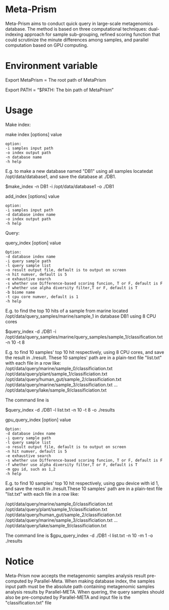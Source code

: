 ﻿Meta-Prism
===========
Meta-Prism aims to conduct quick query in large-scale metagenomics database. The method is based on three computational techniques: dual-indexing approach for sample sub-grouping, refined scoring function that could scrutinize the minute differences among samples, and parallel computation based on GPU computing. 


Environment variable
===========
Export MetaPrism = The root path of MetaPrism 

Export PATH = “$PATH: The bin path of MetaPrism”

Usage
===========
Make index:

make index [options] value
	
	option:
	-i samples input path
	-o index output path
	-n database name
	-h help

E.g. to make a new database named "DB1" using all samples locatedat /opt/data/database1, and save the database at ./DB1.

$make_index -n DB1 -i /opt/data/database1 -o ./DB1





add_index [options] value
	
	option:
	-i samples input path
	-d database index name
	-o index output path
	-h help


Query:
	
query_index [option] value
	
	Option:
	-d database index name
	-i query sample path
	-l query sample list
	-o result output file, default is to output on screen
	-n hit numver, default is 5
	-e exhaustive search
	-s whether use Difference-based scoring funcion, T or F, default is F
	-f whether use alpha diversity filter,T or F, default is T
	-b biome name
	-t cpu core numver, default is 1
	-h help

E.g. to find the top 10 hits of a sample from marine located /opt/data/query_samples/marine/sample_1 in database DB1 using 8 CPU cores

$query_index -d ./DB1 -i /opt/data/query_samples/marine/query_samples/sample_1/classification.txt -n 10 -t 8

E.g. to find 10 samples' top 10 hit respectively, using 8 CPU cores, and save the result in ./result. These 10 samples' path are in a plain-text file "list.txt" with each file in a row like:
/opt/data/query/marine/sample_0/classificiation.txt
/opt/data/query/plant/sample_1/classificiation.txt
/opt/data/query/human_gut/sample_2/classificiation.txt
/opt/data/query/marine/sample_3/classificiation.txt
...
/opt/data/query/lake/sample_9/classificiation.txt


The command line is 

$query_index -d ./DB1 -l list.txt -n 10 -t 8 -o ./results






gpu_query_index [option] value
	
	Option:
	-d database index name
	-i query sample path
	-l query sample list
	-o result output file, default is to output on screen
	-n hit numver, default is 5
	-e exhaustive search
	-s whether use Difference-based scoring funcion, T or F, default is F
	-f whether use alpha diversity filter,T or F, default is T
	-m gpu id, such as 1,2
	-h help



E.g. to find 10 samples' top 10 hit respectively, using gpu device with id 1, and save the result in ./result.These 10 samples' path are in a plain-text file "list.txt" with each file in a row like:

/opt/data/query/marine/sample_0/classificiation.txt
/opt/data/query/plant/sample_1/classificiation.txt
/opt/data/query/human_gut/sample_2/classificiation.txt
/opt/data/query/marine/sample_3/classificiation.txt
...
/opt/data/query/lake/sample_9/classificiation.txt

The command line is 
$gpu_query_index -d ./DB1 -l list.txt -n 10 -m 1 -o ./results



Notice
===========

Meta-Prism now accepts the metagenomic samples analysis result pre-computed by Parallel-Meta.
When making database index, the samples input path must be the absolute path containing metagenomic samples analysis results by Parallel-META.
When quering, the query samples should also be pre-computed by Parallel-META and input file is the "classification.txt" file
